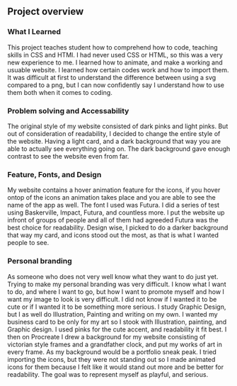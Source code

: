 ## Project overview 

### What I Learned 
This project teaches student how to comprehend how to code, teaching skills in CSS and HTMl. I had never used CSS or HTML, so this was a very new experience to me. I learned how to animate, and make a working and usuable website. I learned how certain codes work and how to import them. It was difficult at first to understand the difference between using a svg compared to a png, but I can now confidently say I understand how to use them both when it comes to coding. 
### Problem solving and Accessability
The original style of my website consisted of dark pinks and light pinks. But out of consideration of readability, I decided to change the entire style of the website. Having a light card, and a dark background that way you are able to actually see everything going on. The dark background gave enough contrast to see the website even from far. 
### Feature, Fonts, and Design
My website contains a hover animation feature for the icons, if you hover ontop of the icons an animation takes place and you are able to see the name of the app as well. The font I used was Futura. I did a series of test using Baskerville, Impact, Futura, and countless more. I put the website up infront of groups of people and all of them had agreeded Futura was the best choice for readability. Design wise, I picked to do a darker background that way my card, and icons stood out the most, as that is what I wanted people to see. 
### Personal branding
As someone who does not very well know what they want to do just yet. Trying to make my personal branding was very difficult. I know what I want to do, and where I want to go, but how I want to promote myself and how I want my image to look is very difficult. I did not know if I wanted it to be cute or if I wanted it to be something more serious. I study Graphic Design, but I as well do Illustration, Painting and writing on my own. I wanted my business card to be only for my art so I stook with Illustration, painting, and Graphic design. I used pinks for the cute accent, and readability it fit best. I then on Procreate I drew a background for my website consisting of victorian style frames and a grandfather clock, and put my works of art in every frame. As my background would be a portfolio sneak peak. I tried importing the icons, but they were not standing out so I made animated icons for them because I felt like it would stand out more and be better for readability. The goal was to represent myself as playful, and serious. 